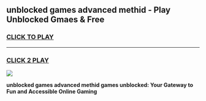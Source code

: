 
## unblocked games advanced methid - Play Unblocked Gmaes & Free
<h3>
<a href="https://news.freeplayer.one?title=unblocked_games_advanced_methid&ref=23F">CLICK TO PLAY</a></h3>
<hr>

<h3>
<a href="https://news.freeplayer.one?title=unblocked_games_advanced_methid&ref=23F">CLICK 2 PLAY</a>
  
</h3>

<a href="https://news.freeplayer.one?title=unblocked_games_advanced_methid&ref=23F/"><img src="https://clearcache.store/games.png"></a>


**unblocked games advanced methid games unblocked: Your Gateway to Fun and Accessible Online Gaming**
